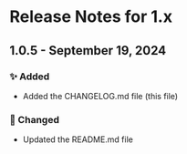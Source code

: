 # Release Notes for 1.x

## 1.0.5 - September 19, 2024

### ✨ Added

- Added the CHANGELOG.md file (this file)

### 📝 Changed

- Updated the README.md file
